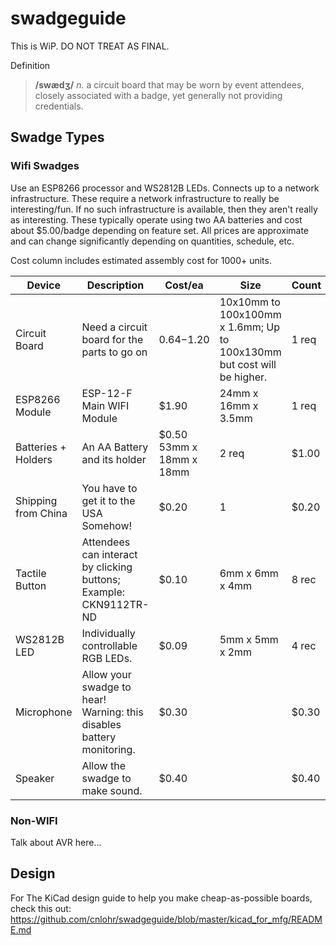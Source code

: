 # swadgeguide

This is WiP.  DO NOT TREAT AS FINAL.

Definition
> **/swædʒ/** *n.* a circuit board that may be worn by event attendees, closely associated with a badge, yet generally not providing credentials.

## Swadge Types

### Wifi Swadges

Use an ESP8266 processor and WS2812B LEDs. Connects up to a network infrastructure. These require a network infrastructure to really be interesting/fun. If no such infrastructure is available, then they aren't really as interesting. These typically operate using two AA batteries and cost about $5.00/badge depending on feature set. All prices are approximate and can change significantly depending on quantities, schedule, etc.

Cost column includes estimated assembly cost for 1000+ units.

| Device | Description | Cost/ea | Size | Count | Extended |
|--------|-------------|---------|------|-------|----------|
| Circuit Board	| Need a circuit board for the parts to go on | 	$0.64-$1.20	| 10x10mm to 100x100mm x 1.6mm; Up to 100x130mm but cost will be higher. |	1 req |	$0.80 |
| ESP8266 Module | ESP-12-F Main WIFI Module | $1.90 | 24mm x 16mm x 3.5mm |	1 req |	$1.90 |
| Batteries + Holders | An AA Battery and its holder | $0.50	53mm x 18mm x 18mm | 2 req | $1.00 |
| Shipping from China | You have to get it to the USA Somehow! | $0.20 | 1 | $0.20 |
| Tactile Button | Attendees can interact by clicking buttons; Example: CKN9112TR-ND | $0.10 | 6mm x 6mm x 4mm | 8 rec | $0.80 |
| WS2812B LED | Individually controllable RGB LEDs. | $0.09 | 5mm x 5mm x 2mm | 4 rec | $0.36 |
| Microphone | Allow your swadge to hear! Warning: this disables battery monitoring. | $0.30 | |	$0.30 |
| Speaker | Allow the swadge to make sound. | $0.40 | | $0.40 |
  
### Non-WIFI

Talk about AVR here...

## Design

For The KiCad design guide to help you make cheap-as-possible boards, check this out: https://github.com/cnlohr/swadgeguide/blob/master/kicad_for_mfg/README.md
